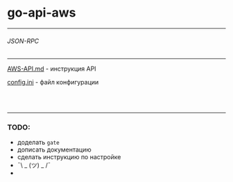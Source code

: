 # go-api-aws

----
###### JSON-RPC

----

[AWS-API.md](https://github.com/mdalbrid/go-api-aws/blob/main/AWS-API.md "") - инструкция API

[config.ini](https://github.com/mdalbrid/go-api-aws/blob/main/config.ini "") - файл конфигурации

<br>
<br>

----
### TODO:

- доделать `gate`
- дописать документацию
- сделать инструкцию по настройке
- ¯\ _ (ツ) _ /¯
- 
